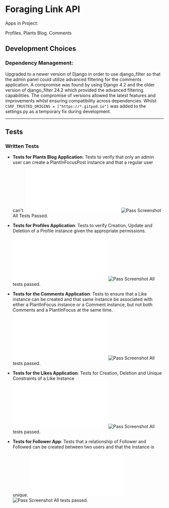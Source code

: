 # Foraging Link API

Apps in Project:

Profiles.
Plants Blog.
Comments

## Development Choices
### Dependency Management:
Upgraded to a newer version of Django in order to use django_filter so that the admin panel could utilize advanced filtering for the comments application.
A compromise was found by using Django 4.2 and the older version of django_filter 24.2 which provided the advanced filtering capabilities.
The compromise of versions allowed the latest features and improvements whilst ensuring compatibility across dependencies.
Whilst `CSRF_TRUSTED_ORIGINS = ["https://*.gitpod.io"]` was added to the settings.py as a temporary fix during development.
___
## Tests

### Written Tests

- **Tests for Plants Blog Application**:
  Tests to verify that only an admin user can create a PlantInFocusPost instance and that a regular user can't.
  ![Plants Blog app tests](plants_blog/tests.py)
  ![Pass Screenshot](https://res.cloudinary.com/cheymd/image/upload/v1715867067/forage/Foraging_API_README_images/plants-blog-test-results_vxfyy9.png)
  All Tests Passed.
  &nbsp;
  &nbsp;
  
- **Tests for Profiles Application**:
 Tests to verify Creation, Update and Deletion of a Profile instance
  given the appropriate permissions.
  ![Profiles app tests](profiles/tests.py)
  ![Pass Screenshot](https://res.cloudinary.com/cheymd/image/upload/v1715502789/forage/Foraging_API_README_images/api_profile_test_results_vitisr.png)
  All tests passed.
  &nbsp;
  &nbsp;
- **Tests for the Comments Application**:
  Tests to ensure that a Like instance can be created and that same instance be associated with either a PlantInFocus instance or a Comment instance, but not both Comments and a PlantInFocus at the same time.
  ![Comments app tests](comments/tests.py)
  ![Pass Screenshot](https://res.cloudinary.com/cheymd/image/upload/v1715868706/forage/Foraging_API_README_images/comments-test-results_rwwqxh.png)
  All tests passed.
  &nbsp;
  &nbsp;
- **Tests for the Likes Application**:
  Tests for Creation, Deletion and Unique Constraints of a Like Instance
  ![Likes app tests](likes/tests.py)
  ![Pass Screenshot](https://res.cloudinary.com/cheymd/image/upload/v1715869305/forage/Foraging_API_README_images/likes-test-results_rxw4eb.png)
  All tests passed.
  &nbsp;
  &nbsp;
- **Tests for Follower App**:
  Tests that a relationship of Follower and Followed can be created between two users and that the instance is unique.
  ![Followers app tests](followers/tests.py)
  ![Pass Screenshot](https://res.cloudinary.com/cheymd/image/upload/v1715949983/forage/Foraging_API_README_images/followers-test-results_miqprj.png)
  All tests passed.
  